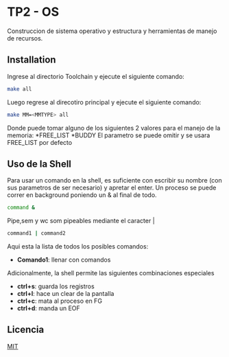 # TP2 - OS

Construccion de sistema operativo y estructura y herramientas de manejo de recursos.

## Installation

Ingrese al directorio Toolchain y ejecute el siguiente comando:
```bash
make all
```

Luego regrese al direcotiro principal y ejecute el siguiente comando:
```bash
make MM=<MMTYPE> all
```
Donde <MMTYPE> puede tomar alguno de los siguientes 2 valores para el manejo de la memoria:
  *FREE_LIST
  *BUDDY
 El parametro se puede omitir y se usara FREE_LIST por defecto
## Uso de la Shell
Para usar un comando en la shell, es suficiente con escribir su nombre (con sus parametros de ser necesario) y apretar el enter. 
  Un proceso se puede correr en background poniendo un
  & al final de todo.
```bash
command &
```
  
  Pipe,sem y wc som pipeables mediante el caracter |
  
 ```bash
command1 | command2
```
  Aqui esta la lista de todos los posibles comandos:
  * **Comando1**: llenar con comandos
  
  
 Adicionalmente, la shell permite las siguientes combinaciones especiales
  * **ctrl+s**: guarda los registros
  * **ctrl+l**: hace un clear de la pantalla
  * **ctrl+c**: mata al proceso en FG
  * **ctrl+d**: manda un EOF
  
 

## Licencia
[MIT](https://choosealicense.com/licenses/mit/)
